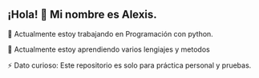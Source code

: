 
## ¡Hola! 👋 Mi nombre es Alexis.


🔭 Actualmente estoy trabajando en Programación con python.

🌱 Actualmente estoy aprendiendo varios lengiajes y metodos

⚡ Dato curioso: Este repositorio es solo para práctica personal y pruebas.
